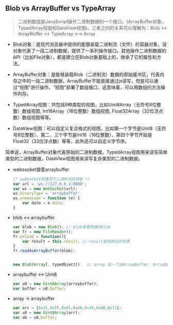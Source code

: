 ## Blob vs ArrayBuffer vs TypeArray

  > 二进制数组是JavaScript操作二进制数据的一个接口。(ArrayBuffer对象、TypedArray视图和DataView视图)。三者之间的关系可以理解为：Blob <-> ArrayBuffer <-> TypeArray <—> Array

  - Blob对象：是现代浏览器中提供的能够装载二进制流（文件）的容器对象，该对象代表了一段二进制数据，提供了一系列操作接口。其他操作二进制数据的API（比如File对象），都是建立在Blob对象基础上的，继承了它的属性和方法。

  - ArrayBuffer对象：是能够装载Blob（二进制流）数据的原始缓冲区，代表内存之中的一段二进制数据，ArrayBuffer不能直接通过js读写，但是可以通过“视图”进行操作。“视图”部署了数组接口，这意味着，可以用数组的方法操作内存。

  - TypedArray视图：共包括9种类型的视图，比如Uint8Array（无符号8位整数）数组视图, Int16Array（16位整数）数组视图, Float32Array（32位浮点数）数组视图等等。

  - DataView视图：可以自定义复合格式的视图，比如第一个字节是Uint8（无符号8位整数）、第二、三个字节是Int16（16位整数）、第四个字节开始是Float32（32位浮点数）等等，此外还可以自定义字节序。  

  简单说，ArrayBuffer对象代表原始的二进制数据，TypedArray视图用来读写简单类型的二进制数据，DataView视图用来读写复杂类型的二进制数据。

  
* websocket接受arraybuffer
    ```js
    /* websocket的情况下二进制流的获取 */
    var url = 'ws://127.0.0.1:8080';
    var ws = new WebSocket(url);
    ws.binaryType = 'arraybuffer'
    ws.onmessage = function (e) {
        var data = e.data;
    }
    ```

* blob <-> arraybuffer
    ```js
    var blob = new Blob(); // blob是要转换的blob
    var fr = new FileReader();
    fr.onload = function(){
        var result = this.result; // result是转换后的结果
    }
    fr.readAsArrayBuffer(blob);


    new Blob(Array[, typeObject])   // array 是一个由ArrayBuffer, ArrayBufferView, Blob, DOMString 等对象构成的 Array, typeObject为MIME类型
    ```

* arraybuffer <-> Uint8
    ```js
    var u8 = new Uint8Array(arraybuffer);
    var buffer = u8.buffer;
    ```

* array -> arraybuffer
    ```js
    var arr = [0x15,0xFF,0x01,0x00,0x34,0xAB,0x11];
    var u8 = new Uint8Array(arr);
    var ab = u8.buffer;
    ```
